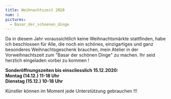 ```yaml
---
title: Weihnachtszeit 2020
num: 1
pictures:
  - Basar_der_schoenen_dinge
---
```


Da in diesem Jahr voraussichtlich keine Weihnachtsmärkte stattfinden, habe ich beschlossen für Alle, die noch ein schönes, einzigartiges und ganz besonderes Weihnachtsgeschenk brauchen, mein Atelier in der Vorweihnachtszeit zum "Basar der schönen Dinge" zu machen. Ihr seid herzlich eingeladen vorbei zu kommen !
 
__Sonderöffnungszeiten bis einscliesslich 15.12.2020:<br>
Montag (14.12.)      11-18 Uhr<br>
Dienstag (15.12.)    10-18 Uhr__<br>


Künstler können im Moment jede Unterstützung gebrauchen !!!
